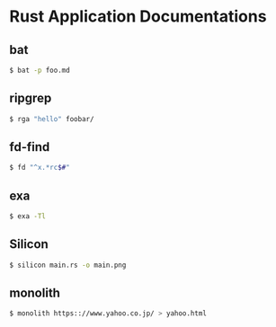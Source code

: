 # Rust Application Documentations

## bat
```bash
$ bat -p foo.md
```

## ripgrep
```bash
$ rga "hello" foobar/
```

## fd-find
```bash
$ fd "^x.*rc$#"
```

## exa
```bash
$ exa -Tl
```

## Silicon
```bash
$ silicon main.rs -o main.png
```

## monolith
```bash
$ monolith https:://www.yahoo.co.jp/ > yahoo.html
```

